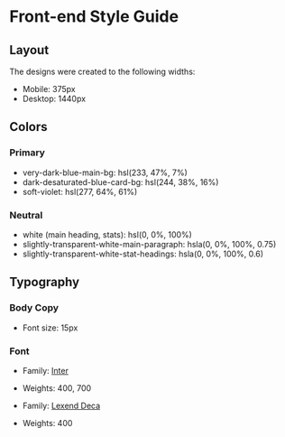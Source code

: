 # Front-end Style Guide

## Layout

The designs were created to the following widths:

- Mobile: 375px
- Desktop: 1440px

## Colors

### Primary

- very-dark-blue-main-bg: hsl(233, 47%, 7%)
- dark-desaturated-blue-card-bg: hsl(244, 38%, 16%)
- soft-violet: hsl(277, 64%, 61%)

### Neutral

- white (main heading, stats): hsl(0, 0%, 100%)
- slightly-transparent-white-main-paragraph: hsla(0, 0%, 100%, 0.75)
- slightly-transparent-white-stat-headings: hsla(0, 0%, 100%, 0.6)

## Typography

### Body Copy

- Font size: 15px

### Font

- Family: [Inter](https://fonts.google.com/specimen/Inter)
- Weights: 400, 700

- Family: [Lexend Deca](https://fonts.google.com/specimen/Lexend+Deca)
- Weights: 400
